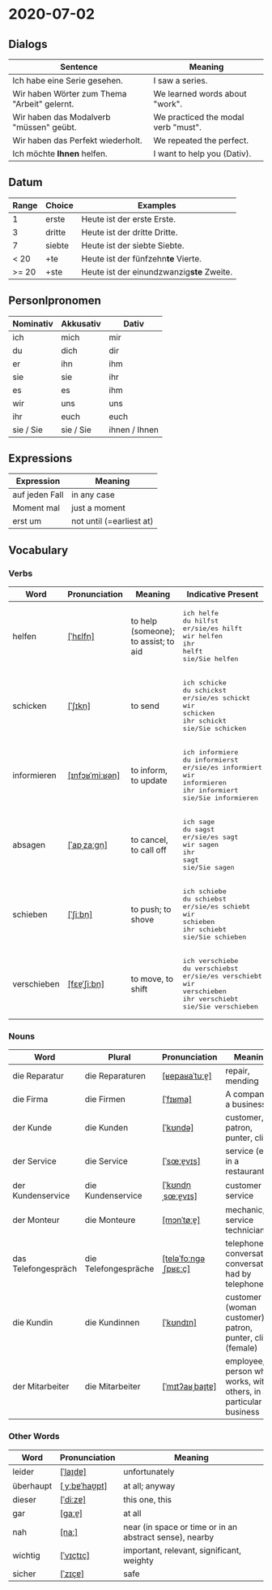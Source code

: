 # 2020-07-02

## Dialogs

| Sentence                                     | Meaning                             |
| -------------------------------------------- | ----------------------------------- |
| Ich habe eine Serie gesehen.                 | I saw a series.                     |
| Wir haben Wörter zum Thema "Arbeit" gelernt. | We learned words about "work".      |
| Wir haben das Modalverb "müssen" geübt.      | We practiced the modal verb "must". |
| Wir haben das Perfekt wiederholt.            | We repeated the perfect.            |
| Ich möchte **Ihnen** helfen.                 | I want to help you (Dativ).         |

## Datum

| Range | Choice | Examples                                   |
| ----- | ------ | ------------------------------------------ |
| 1     | erste  | Heute ist der erste Erste.                 |
| 3     | dritte | Heute ist der dritte Dritte.               |
| 7     | siebte | Heute ist der siebte Siebte.               |
| < 20  | +te    | Heute ist der fünfzehn**te** Vierte.       |
| >= 20 | +ste   | Heute ist der einundzwanzig**ste** Zweite. |

## Personlpronomen

| Nominativ | Akkusativ | Dativ         |
| --------- | --------- | ------------- |
| ich       | mich      | mir           |
| du        | dich      | dir           |
| er        | ihn       | ihm           |
| sie       | sie       | ihr           |
| es        | es        | ihm           |
| wir       | uns       | uns           |
| ihr       | euch      | euch          |
| sie / Sie | sie / Sie | ihnen / Ihnen |

## Expressions

| Expression     | Meaning                  |
| -------------- | ------------------------ |
| auf jeden Fall | in any case              |
| Moment mal     | just a moment            |
| erst um        | not until (=earliest at) |

## Vocabulary

### Verbs

| Word   | Pronunciation | Meaning | Indicative Present |
| ------ | ------------- | ------- | ------------------ |
|helfen|[[ˈhɛlfn̩]](https://cdn.duden.de/_media_/audio/ID4115492_203197446.mp3)|to help (someone); to assist; to aid|<pre>ich       helfe<br>du        hilfst<br>er/sie/es hilft<br>wir       helfen<br>ihr       helft<br>sie/Sie   helfen</pre>|
|schicken|[[ˈʃɪkn̩]](https://cdn.duden.de/_media_/audio/ID4110046_353549697.mp3)|to send|<pre>ich       schicke<br>du        schickst<br>er/sie/es schickt<br>wir       schicken<br>ihr       schickt<br>sie/Sie   schicken</pre>|
|informieren|[[ɪnfɔʁˈmiːʁən]](https://cdn.duden.de/_media_/audio/ID4114807_167502416.mp3)|to inform, to update|<pre>ich       informiere<br>du        informierst<br>er/sie/es informiert<br>wir       informieren<br>ihr       informiert<br>sie/Sie   informieren</pre>|
|absagen|[[ˈapˌzaːɡn̩]](https://cdn.duden.de/_media_/audio/ID4129888_529560514.mp3)|to cancel, to call off|<pre>ich       sage<br>du        sagst<br>er/sie/es sagt<br>wir       sagen<br>ihr       sagt<br>sie/Sie   sagen</pre>|
|schieben|[[ˈʃiːbn̩]](https://cdn.duden.de/_media_/audio/ID4111208_403504161.mp3)|to push; to shove|<pre>ich       schiebe<br>du        schiebst<br>er/sie/es schiebt<br>wir       schieben<br>ihr       schiebt<br>sie/Sie   schieben</pre>|
|verschieben|[[fɛɐ̯ˈʃiːbn̩]](https://upload.wikimedia.org/wikipedia/commons/5/5a/De-verschieben.ogg)|to move, to shift|<pre>ich       verschiebe<br>du        verschiebst<br>er/sie/es verschiebt<br>wir       verschieben<br>ihr       verschiebt<br>sie/Sie   verschieben</pre>|

### Nouns

| Word | Plural | Pronunciation | Meaning |
| ---- | ------ | ------------- | ------- |
|die Reparatur|die Reparaturen|[[ʁepaʁaˈtuːɐ̯]](https://cdn.duden.de/_media_/audio/ID4114223_492263588.mp3)|repair, mending|
|die Firma|die Firmen|[[ˈfɪʁma]](https://cdn.duden.de/_media_/audio/ID4115406_161197301.mp3)|A company, a business.|
|der Kunde|die Kunden|[[ˈkʊndə]](https://cdn.duden.de/_media_/audio/ID4111193_497718077.mp3)|customer, patron, punter, client|
|der Service|die Service|[[ˈsœːɐ̯vɪs]](https://cdn.duden.de/_media_/audio/ID4117090_85987425.mp3)|service (e.g. in a restaurant)|
|der Kundenservice|die Kundenservice|[[ˈkʊndn̩ˌsœːɐ̰vɪs]]()|customer service|
|der Monteur|die Monteure|[[mɔnˈtøːɐ̯]](https://cdn.duden.de/_media_/audio/ID4113054_263257367.mp3)|mechanic, service technician|
|das Telefongespräch|die Telefongespräche|[[teləˈfoːnɡəˌʃpʁɛːç]](https://cdn.duden.de/_media_/audio/ID4521628_397999464.mp3)|telephone conversation, conversation had by telephone|
|die Kundin|die Kundinnen|[[ˈkʊndɪn]](https://cdn.duden.de/_media_/audio/ID4520438_240840579.mp3)|customer (woman customer), patron, punter, client (female)|
|der Mitarbeiter|die Mitarbeiter|[[ˈmɪtʔaʁˌbaɪ̯tɐ]](https://cdn.duden.de/_media_/audio/ID4110191_117999178.mp3)|employee, person who works, with others, in a particular business|

### Other Words

| Word | Pronunciation | Meaning |
| ---- | ------------- | ------- |
|leider|[[ˈlaɪ̯dɐ]](https://cdn.duden.de/_media_/audio/ID4117258_103799366.mp3)|unfortunately|
|überhaupt|[[ˌyːbɐˈhaʊ̯pt]](https://cdn.duden.de/_media_/audio/ID4119105_94295141.mp3)|at all; anyway|
|dieser|[[ˈdiːzɐ]](https://cdn.duden.de/_media_/audio/ID4108591_239253780.mp3)|this one, this|
|gar|[[ɡaːɐ̯]](https://cdn.duden.de/_media_/audio/ID4107519_421676298.mp3)|at all|
|nah|[[naː]](https://upload.wikimedia.org/wikipedia/commons/b/b2/De-nah.ogg)|near (in space or time or in an abstract sense), nearby|
|wichtig|[[ˈvɪçtɪç]](https://cdn.duden.de/_media_/audio/ID4113511_76538942.mp3)|important, relevant, significant, weighty|
|sicher|[[ˈzɪçɐ]](https://cdn.duden.de/_media_/audio/ID4106120_332147404.mp3)|safe|